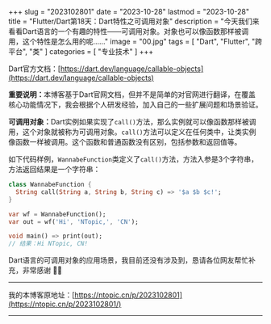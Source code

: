 +++
slug = "2023102801"
date = "2023-10-28"
lastmod = "2023-10-28"
title = "Flutter/Dart第18天：Dart特性之可调用对象"
description = "今天我们来看看Dart语言的一个有趣的特性——可调用对象。对象也可以像函数那样被调用，这个特性是怎么用的呢……"
image = "00.jpg"
tags = [ "Dart", "Flutter", "跨平台", "类" ]
categories = [ "专业技术" ]
+++

Dart官方文档：[https://dart.dev/language/callable-objects](https://dart.dev/language/callable-objects)

<b>重要说明：</b>本博客基于Dart官网文档，但并不是简单的对官网进行翻译，在覆盖核心功能情况下，我会根据个人研发经验，加入自己的一些扩展问题和场景验证。

<b>可调用对象：</b>Dart实例如果实现了`call()`方法，那么实例就可以像函数那样被调用，这个对象就被称为可调用对象。`call()`方法可以定义在任何类中，让类实例像函数一样被调用。这个函数和普通函数没有区别，包括参数和返回值等。

如下代码样例，`WannabeFunction`类定义了`call()`方法，方法入参是3个字符串，方法返回结果是一个字符串：

```dart
class WannabeFunction {
  String call(String a, String b, String c) => '$a $b $c!';
}

var wf = WannabeFunction();
var out = wf('Hi', 'NTopic,', 'CN');

void main() => print(out);
// 结果：Hi NTopic, CN!
```

Dart语言的可调用对象的应用场景，我目前还没有涉及到，恳请各位网友帮忙补充，非常感谢 👍🏻

---
我的本博客原地址：[https://ntopic.cn/p/2023102801](https://ntopic.cn/p/2023102801/)

---
